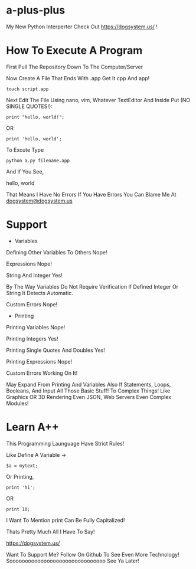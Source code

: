 # a-plus-plus
My New Python Interperter Check Out https://dogsystem.us/ !

# How To Execute A Program

First Pull The Repository Down To The Computer/Server

Now Create A File That Ends With .app Get It cpp And app!

`
touch script.app
`

Next Edit The File Using nano, vim, Whatever TextEditor And Inside Put (NO SINGLE QUOTES!):

`
print "hello, world!";
`

OR

`
print 'hello, world';
`

To Excute Type

`
python a.py filename.app 
`

And If You See,

hello, world

That Means I Have No Errors
If You Have Errors You Can Blame Me At
dogsystem@dogsystem.us

# Support

- Variables

 Defining Other Variables To Others  Nope!
 
 Expressions  Nope!
 
 String And Integer  Yes!
 
 By The Way Variables Do Not Require Verification If Defined Integer Or String It Detects Automatic.
 
 Custom Errors Nope!
 
- Printing 

 Printing Variables  Nope!
 
 Printing Integers  Yes!
 
 Printing Single Quotes And Doubles  Yes!
 
 Printing Expressions  Nope!
 
 Custom Errors  Working On It!
 
May Expand From Printing And Variables Also If Statements, Loops, Booleans, And Input All Those Basic Stuff!
To Complex Things! Like Graphics OR 3D Rendering Even JSON, Web Servers Even Complex Modules!

# Learn A++

This Programming Launguage Have Strict Rules!

Like Define A Variable ->

`
$a = mytext;
`

Or Printing,

`
print 'hi';
`

OR

`
print 10;
`

I Want To Mention print Can Be Fully Capitalized!

Thats Pretty Much All I Have To Say!

https://dogsystem.us/

Want To Support Me?
Follow On Github To See Even More Technology!
Sooooooooooooooooooooooooooooooo
See Ya Later!
